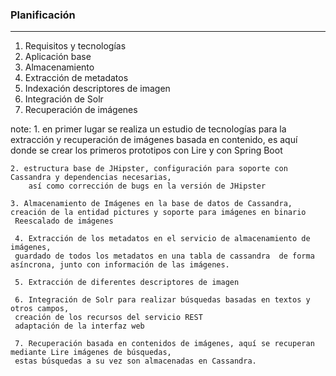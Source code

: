 ### Planificación
-----------------
1. Requisitos y tecnologías
2. Aplicación base<!-- .element: class="fragment" data-fragment-index="2" -->
3. Almacenamiento<!-- .element: class="fragment" data-fragment-index="3" -->
4. Extracción de metadatos<!-- .element: class="fragment" data-fragment-index="4" -->
5. Indexación descriptores de imagen<!-- .element: class="fragment" data-fragment-index="5" -->
6. Integración de Solr<!-- .element: class="fragment" data-fragment-index="6" -->
7. Recuperación de imágenes<!-- .element. class="fragment" data-fragment-index="7" -->

note:
    1. en primer lugar se realiza un estudio de tecnologías para la extracción y recuperación de imágenes basada en contenido,
    es aquí donde se crear los primeros prototipos con Lire y con Spring Boot

    2. estructura base de JHipster, configuración para soporte con Cassandra y dependencias necesarias,
        así como corrección de bugs en la versión de JHipster

    3. Almacenamiento de Imágenes en la base de datos de Cassandra,
    creación de la entidad pictures y soporte para imágenes en binario
     Reescalado de imágenes

     4. Extracción de los metadatos en el servicio de almacenamiento de imágenes,
     guardado de todos los metadatos en una tabla de cassandra  de forma asíncrona, junto con información de las imágenes.

     5. Extracción de diferentes descriptores de imagen

     6. Integración de Solr para realizar búsquedas basadas en textos y otros campos,
     creación de los recursos del servicio REST
     adaptación de la interfaz web

     7. Recuperación basada en contenidos de imágenes, aquí se recuperan mediante Lire imágenes de búsquedas,
     estas búsquedas a su vez son almacenadas en Cassandra.
